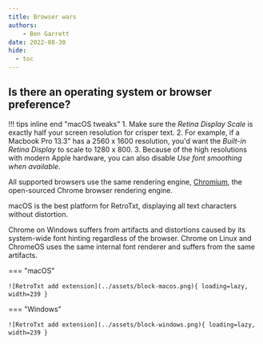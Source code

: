 ```yaml
---
title: Browser wars
authors:
    - Ben Garrett
date: 2022-08-30
hide:
  - toc
---
```


## Is there an operating system or browser preference?

!!! tips inline end "macOS tweaks"
    1. Make sure the _Retina Display Scale_ is exactly half your screen resolution for crisper text.
    2. For example, if a Macbook Pro 13.3" has a 2560 x 1600 resolution, you'd want the _Built-in Retina Display_ to scale to 1280 x 800.
    3. Because of the high resolutions with modern Apple hardware, you can also disable _Use font smoothing when available_.

All supported browsers use the same rendering engine, [Chromium](https://www.chromium.org/Home/), the open-sourced Chrome browser rendering engine.

macOS is the best platform for RetroTxt, displaying all text characters without distortion.

Chrome on Windows suffers from artifacts and distortions caused by its system-wide font hinting regardless of the browser. Chrome on Linux and ChromeOS uses the same internal font renderer and suffers from the same artifacts.

=== "macOS"

    ![RetroTxt add extension](../assets/block-macos.png){ loading=lazy, width=239 }

=== "Windows"

    ![RetroTxt add extension](../assets/block-windows.png){ loading=lazy, width=239 }